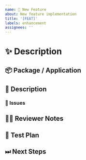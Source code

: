 ```yaml
---
name: 🙋 New Feature
about: New feature implementation
title: '[FEAT]'
labels: enhancement
assignees: ''
---
```


<!---
Thanks for filing a pull request 😄 ! Before you submit, please check open/closed issues since someone might have pushed the same thing before!
-->

# ✨ Description

<!--- Provide a general summary of the changes here -->

## 📦 Package / Application

<!-- In what package(s) or application(s) would you like to add your feature request? -->
<!-- [e.g.: @sensenet/query or sn-dms-demo ] -->

## 📖 Description

<!---
Provide some background and a description of your work
-->

### 🎫 Issues

<!---
* List and link relevant issues here
-->

## 👩‍💻 Reviewer Notes

<!---
Provide some notes for reviewers to help them to give you targeted feedback
-->

## 📑 Test Plan

<!---
Please provide a summary of the tests affected by this work and any unique strategies employed in testing the feature
-->

## ⏭ Next Steps

<!---
If there is relevant follow-up work to this PR, please list any existing issues or provide brief descriptions of what you would like to do next
-->
